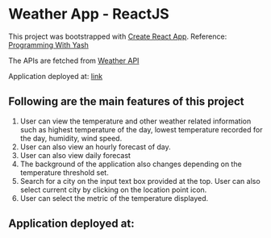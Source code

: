 # Weather App - ReactJS

This project was bootstrapped with [Create React App](https://github.com/facebook/create-react-app).
Reference: [Programming With Yash](https://www.youtube.com/watch?v=cWk5EKVxrgo)

The APIs are fetched from [Weather API](https://openweathermap.org/api)

Application deployed at: [link](https://reactjs-weather-app-weather-api.netlify.app)

## Following are the main features of this project

1. User can view the temperature and other weather related information such as highest temperature of the day, lowest temperature recorded for the day, humidity, wind speed.
2. User can also view an hourly forecast of day.
3. User can also view daily forecast
4. The background of the application also changes depending on the temperature threshold set.
5. Search for a city on the input text box provided at the top. User can also select current city by clicking on the location point icon.
6. User can select the metric of the temperature displayed.

## Application deployed at:

